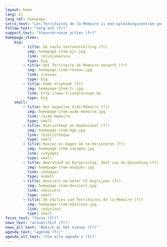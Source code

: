 ```yaml
---
layout: home
lang: nl
lang_ref: homepage
intro_text: "Les Territoires de la Mémoire is een opleidingscentrum voor verzet en burgerschap. De vereniging wil kinderen, jongeren en volwassenen leren over het verleden. Ze heeft diverse initiatieven opgezet om het verleden door te geven en iedereen ertoe aan te zetten om mee te bouwen aan een democratische maatschappij die de fundamentele vrijheden garandeert en respecteert."
follow_text: "Volg ons (fr)"
support_text: "Steun<br>onze acties (fr)"
homepage_items:
    big:
        - title: De vaste tentoonstelling (fr)
          img: homepage-item-pjc.jpg
          link: /plusjamaisca
          type: big
        - title: Het Territoire de Mémoire-netwerk (fr)
          img: homepage-item-reseau.jpg
          link: /reseau
          type: big
        - title: Rode driehoek (fr)
          img: homepage-item-tr.jpg
          link: http://www.trianglerouge.be
          type: big
    small:
        - title: Het magazine Aide-Mémoire (fr)
          img: homepage-item-aide-memoire.jpg
          link: /aide-memoire
          type: small
        - title: Bibliotheek en Boekwinkel (fr)
          img: homepage-item-bgo.jpg
          link: /bibliotheque
          type: small
        - title: Reizen en dagen om te Herinneren (fr)
          img: homepage-item-voyages.jpg
          link: /voyages
          type: small
        - title: Weerstand en Burgerschap, deel van de Opvoeding (fr)
          img: homepage-item-eduquer.jpg
          link: /eduquer
          type: xsmall
        - title: Dossiers om beter te begrijpen (fr)
          img: homepage-item-dossiers.jpg
          link: /dossiers
          type: small
        - title: De edities van Territoires de la Mémoire (fr)
          img: homepage-item-editions.jpg
          link: /editions
          type: small
focus_text: "focus (fr)"
news_text: "actualiteit (fr)"
news_all_text: "Bekijk al het nieuws (fr)"
agenda_text: "agenda (fr)"
agenda_all_text: "Zie alle agenda's (fr)"
---
```

